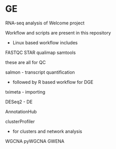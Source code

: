 # GE

RNA-seq analysis of Welcome project

Workflow and scripts are present in this repository

- Linux based workflow includes 

FASTQC
STAR
qualimap
samtools

these are all for QC

salmon - transcript quantification

- followed by R based workflow for DGE

tximeta - importing

DESeq2 - DE

AnnotationHub

clusterProfiler

- for clusters and network analysis 

WGCNA
pyWGCNA
GWENA
